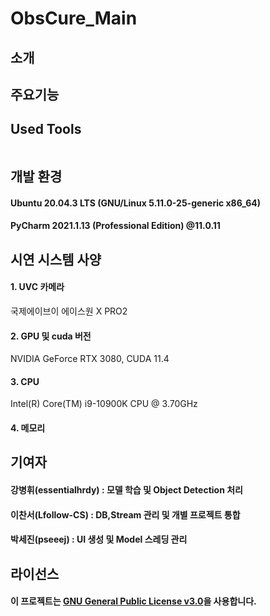 # ObsCure_Main
## 소개
##### 
## 주요기능
### 
## Used Tools
``` 
```
## 개발 환경
#### Ubuntu 20.04.3 LTS (GNU/Linux 5.11.0-25-generic x86_64)
#### PyCharm 2021.1.13 (Professional Edition) @11.0.11
## 시연 시스템 사양
#### 1. UVC 카메라
국제에이브이 에이스원 X PRO2
#### 2. GPU 및 cuda 버전
NVIDIA GeForce RTX 3080, CUDA 11.4
#### 3. CPU
Intel(R) Core(TM) i9-10900K CPU @ 3.70GHz
#### 4. 메모리
## 기여자
#### **강병휘**(essentialhrdy) : 모델 학습 및 Object Detection 처리
#### **이찬서**(Lfollow-CS) : DB,Stream 관리 및 개별 프로젝트 통합
#### **박세진**(pseeej) : UI 생성 및 Model 스레딩 관리
## 라이선스
#### 이 프로젝트는 [GNU General Public License v3.0](https://github.com/SSU-DC-DCWZ/ObsCure_DB-Video/blob/main/LICENSE)을 사용합니다.

